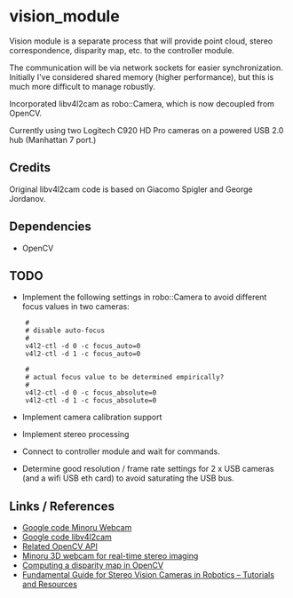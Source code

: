 # vision_module

Vision module is a separate process that will provide point cloud, stereo
correspondence, disparity map, etc. to the controller module.

The communication will be via network sockets for easier synchronization.
Initially I've considered shared memory (higher performance), but
this is much more difficult to manage robustly.

Incorporated libv4l2cam as robo::Camera, which is now decoupled from OpenCV.

Currently using two Logitech C920 HD Pro cameras on a powered USB 2.0 hub (Manhattan 7 port.)

## Credits

Original libv4l2cam code is based on Giacomo Spigler and George Jordanov.

## Dependencies

* OpenCV

## TODO

* Implement the following settings in robo::Camera to avoid different focus
values in two cameras:
```
    #
    # disable auto-focus
    #
    v4l2-ctl -d 0 -c focus_auto=0
    v4l2-ctl -d 1 -c focus_auto=0

    #
    # actual focus value to be determined empirically?
    #
    v4l2-ctl -d 0 -c focus_absolute=0
    v4l2-ctl -d 1 -c focus_absolute=0
```

* Implement camera calibration support

* Implement stereo processing

* Connect to controller module and wait for commands.

* Determine good resolution / frame rate settings for 2 x USB cameras (and
a wifi USB eth card) to avoid saturating the USB bus.

## Links / References

* [Google code Minoru Webcam](https://code.google.com/archive/p/sentience/wikis/MinoruWebcam.wiki)
* [Google code libv4l2cam](https://code.google.com/archive/p/libv4l2cam/)
* [Related OpenCV API](http://docs.opencv.org/2.4.12/modules/calib3d/doc/calib3d.html)
* [Minoru 3D webcam for real-time stereo imaging](http://robocv.blogspot.com/2012/01/minoru-3d-webcam-for-real-time-stereo.html)
* [Computing a disparity map in OpenCV](http://glowingpython.blogspot.de/2011/11/computing-disparity-map-in-opencv.html)
* [Fundamental Guide for Stereo Vision Cameras in Robotics – Tutorials and Resources](http://www.intorobotics.com/fundamental-guide-for-stereo-vision-cameras-in-robotics-tutorials-and-resources/)